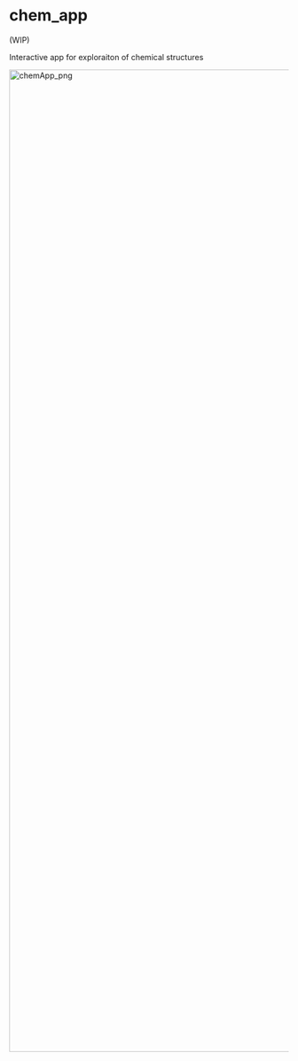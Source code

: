 # chem_app
(WIP)

Interactive app for exploraiton of chemical structures 

<img width="1773" alt="chemApp_png" src="https://user-images.githubusercontent.com/46499982/211170132-bd796caf-5e5d-49de-9413-c44282cd9dc2.png">
